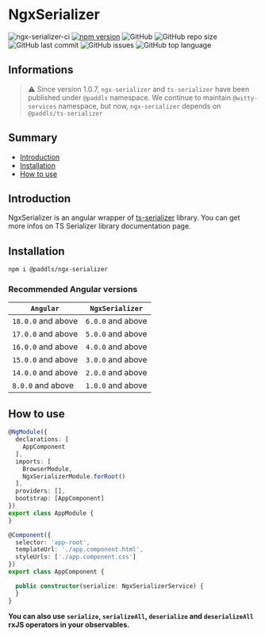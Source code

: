 # NgxSerializer

![ngx-serializer-ci](https://github.com/paddls/ngx-serializer/workflows/build/badge.svg?branch=master)
[![npm version](https://badge.fury.io/js/%40paddls%2Fngx-serializer.svg)](https://badge.fury.io/js/%40paddls%2Fngx-serializer)
![GitHub](https://img.shields.io/github/license/paddls/ngx-serializer)
![GitHub repo size](https://img.shields.io/github/repo-size/paddls/ngx-serializer)
![GitHub last commit](https://img.shields.io/github/last-commit/paddls/ngx-serializer)
![GitHub issues](https://img.shields.io/github/issues/paddls/ngx-serializer)
![GitHub top language](https://img.shields.io/github/languages/top/paddls/ngx-serializer)

## Informations

> :warning: Since version 1.0.7, ```ngx-serializer``` and ```ts-serializer``` have been published under ```@paddls```
> namespace. We continue to maintain ```@witty-services``` namespace, but now, ```ngx-serializer``` depends
> on ```@paddls/ts-serializer```

## Summary

* [Introduction](#introduction)
* [Installation](#installation)
* [How to use](#how-to-use)

## Introduction

NgxSerializer is an angular wrapper of [ts-serializer](https://github.com/paddls/ts-serializer) library.
You can get more infos on TS Serializer library documentation page.

## Installation

```shell script
npm i @paddls/ngx-serializer
```

### Recommended Angular versions

| `Angular`          | `NgxSerializer`   |
|--------------------|-------------------|
| `18.0.0` and above | `6.0.0` and above |
| `17.0.0` and above | `5.0.0` and above |
| `16.0.0` and above | `4.0.0` and above |
| `15.0.0` and above | `3.0.0` and above |
| `14.0.0` and above | `2.0.0` and above |
| `8.0.0` and above  | `1.0.0` and above |

## How to use

```typescript
@NgModule({
  declarations: [
    AppComponent
  ],
  imports: [
    BrowserModule,
    NgxSerializerModule.forRoot()
  ],
  providers: [],
  bootstrap: [AppComponent]
})
export class AppModule {
}

@Component({
  selector: 'app-root',
  templateUrl: './app.component.html',
  styleUrls: ['./app.component.css']
})
export class AppComponent {

  public constructor(serialize: NgxSerializerService) {
  }
}
```

**You can also use `serialize`, `serializeAll`, `deserialize` and `deserializeAll` rxJS operators in your observables.**

